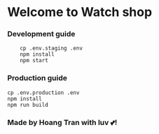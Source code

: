# Welcome to Watch shop

### Development guide
```
    cp .env.staging .env
    npm install
    npm start
```

### Production guide
```
cp .env.production .env
npm install
npm run build
```

### Made by Hoang Tran with luv 💕!